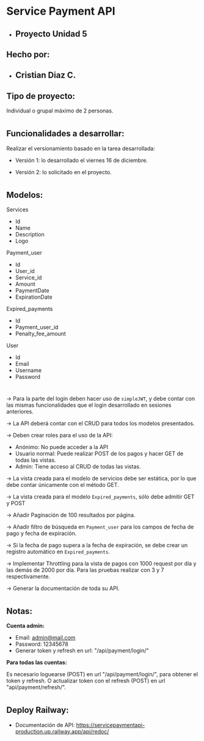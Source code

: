 ﻿#  Service Payment API
- ## Proyecto Unidad 5

## Hecho por:
- ## Cristian Diaz C.

## Tipo de proyecto:

Individual o grupal máximo de 2 personas.
#
## Funcionalidades a desarrollar:

Realizar el versionamiento basado en la tarea desarrollada:

- Versión 1: lo desarrollado el viernes 16 de diciembre.

- Versión 2: lo solicitado en el proyecto.
#
## Modelos:

Services
- Id
- Name
- Description
- Logo

Payment_user
- Id
- User_id
- Service_id
- Amount
- PaymentDate
- ExpirationDate

Expired_payments
- Id
- Payment_user_id
- Penalty_fee_amount

User
- Id
- Email
- Username
- Password
#
-> Para la parte del login deben hacer uso de <code>simpleJWT</code>, y debe contar con las mismas funcionalidades que el login desarrollado en sesiones anteriores.

-> La API deberá contar con el CRUD para todos los modelos presentados.

-> Deben crear roles para el uso de la API:
- Anónimo: No puede acceder a la API
- Usuario normal: Puede realizar POST de los pagos y hacer GET de todas las vistas.
- Admin: Tiene acceso al CRUD de todas las vistas.

-> La vista creada para el modelo de servicios debe ser estática, por lo que debe contar únicamente con el método GET.

-> La vista creada para el modelo <code>Expired_payments</code>, sólo debe admitir GET y POST

-> Añadir Paginación de 100 resultados por página.

-> Añadir filtro de búsqueda en <code>Payment_user</code> para los campos de fecha de pago y fecha de expiración.

-> Si la fecha de pago supera a la fecha de expiración, se debe crear un registro automático en <code>Expired_payments</code>.

-> Implementar Throttling para la vista de pagos con 1000 request por día y las demás de 2000 por día. Para las pruebas realizar con 3 y 7 respectivamente.

-> Generar la documentación de toda su API.

#
## Notas:
<strong>Cuenta admin: </strong>

- Email: admin@mail.com
- Password: 12345678
- Generar token y refresh en url: "/api/payment/login/"

<strong>Para todas las cuentas: </strong>

Es necesario loguearse (POST) en url "/api/payment/login/", para obtener el token y refresh. O actualizar token con el refresh (POST) en url "api/payment/refresh/".
#
## Deploy Railway:
- Documentación de API: https://servicepaymentapi-production.up.railway.app/api/redoc/
